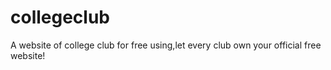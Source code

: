 # collegeclub
A website of college club for free using,let every club own your official free website!
